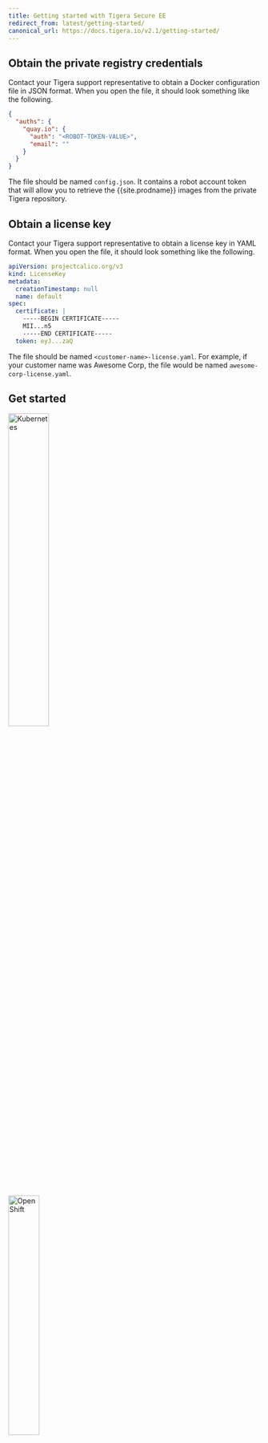 ```yaml
---
title: Getting started with Tigera Secure EE
redirect_from: latest/getting-started/
canonical_url: https://docs.tigera.io/v2.1/getting-started/
---
```


## Obtain the private registry credentials

Contact your Tigera support representative to obtain a Docker configuration file
in JSON format. When you open the file, it should look something like the following.

```json
{
  "auths": {
    "quay.io": {
      "auth": "<ROBOT-TOKEN-VALUE>",
      "email": ""
    }
  }
}
```

The file should be named `config.json`. It contains a robot account token that will allow you to retrieve the {{site.prodname}} images from the private Tigera repository.

## Obtain a license key

Contact your Tigera support representative to obtain a license key in YAML format.
When you open the file, it should look something like the following.

```yaml
apiVersion: projectcalico.org/v3
kind: LicenseKey
metadata:
  creationTimestamp: null
  name: default
spec:
  certificate: |
    -----BEGIN CERTIFICATE-----
    MII...n5
    -----END CERTIFICATE-----
  token: eyJ...zaQ
```

The file should be named `<customer-name>-license.yaml`. For example, if your customer name
was Awesome Corp, the file would be named `awesome-corp-license.yaml`.

## Get started

<div class="row">
  <div class="col-xs-6 col-md-3">
    <a href="/{{page.version}}/getting-started/kubernetes/" class="thumbnail">
      <img src="{{site.baseurl}}/images/kubernetes-button.svg" alt="Kubernetes" width="40%">
    </a>
  </div>
  <div class="col-xs-6 col-md-3">
    <a href="/{{page.version}}/getting-started/openshift/installation" class="thumbnail">
      <img src="{{site.baseurl}}/images/openshift-button.svg" alt="OpenShift" width="35%">
    </a>
  </div>
</div>
